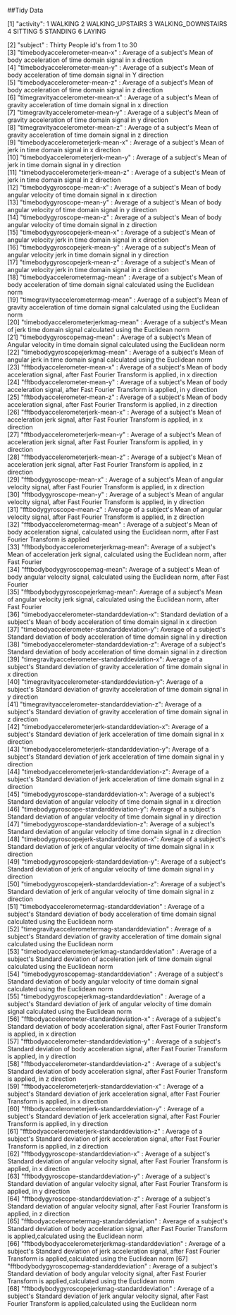  ##Tidy Data 
 
 [1] "activity": 1 WALKING 2 WALKING_UPSTAIRS 3 WALKING_DOWNSTAIRS 4 SITTING 
                 5 STANDING 6 LAYING
                                         
 [2] "subject" : Thirty People id's from 1 to 30                                       
 [3] "timebodyaccelerometer-mean-x" : Average of a subject's Mean of body acceleration of time domain signal in x direction                      
 [4] "timebodyaccelerometer-mean-y" : Average of a subject's Mean of body acceleration of time domain signal in Y direction                    
 [5] "timebodyaccelerometer-mean-z" : Average of a subject's Mean of body acceleration of time domain signal in z direction                    
 [6] "timegravityaccelerometer-mean-x" : Average of a subject's Mean of gravity acceleration of time domain signal in x direction                 
 [7] "timegravityaccelerometer-mean-y" : Average of a subject's Mean of gravity acceleration of time domain signal in y direction                  
 [8] "timegravityaccelerometer-mean-z" : Average of a subject's Mean of gravity acceleration of time domain signal in z direction                  
 [9] "timebodyaccelerometerjerk-mean-x" : Average of a subject's Mean of jerk in time domain signal in x direction                 
[10] "timebodyaccelerometerjerk-mean-y" : Average of a subject's Mean of jerk in time domain signal in y direction                 
[11] "timebodyaccelerometerjerk-mean-z" : Average of a subject's Mean of jerk in time domain signal in z direction                 
[12] "timebodygyroscope-mean-x" : Average of a subject's Mean of body angular velocity of time domain signal in x direction                         
[13] "timebodygyroscope-mean-y" : Average of a subject's Mean of body angular velocity of time domain signal in y direction                         
[14] "timebodygyroscope-mean-z" : Average of a subject's Mean of body angular velocity of time domain signal in z direction                         
[15] "timebodygyroscopejerk-mean-x" : Average of a subject's Mean of  angular velocity jerk in time domain signal in x direction                     
[16] "timebodygyroscopejerk-mean-y" : Average of a subject's Mean of  angular velocity jerk in time domain signal in y direction                     
[17] "timebodygyroscopejerk-mean-z" : Average of a subject's Mean of  angular velocity jerk in time domain signal in z direction                     
[18] "timebodyaccelerometermag-mean" : Average of a subject's Mean of body acceleration of time domain signal calculated using the Euclidean norm                
[19] "timegravityaccelerometermag-mean" : Average of a subject's Mean of gravity acceleration of time domain signal calculated using the Euclidean norm                
[20] "timebodyaccelerometerjerkmag-mean" :  Average of a subject's Mean of jerk time domain signal calculated using the Euclidean norm            
[21] "timebodygyroscopemag-mean" :  Average of a subject's Mean of Angular velocity in time domain signal calculated using the Euclidean norm                        
[22] "timebodygyroscopejerkmag-mean" :  Average of a subject's Mean of angular jerk in time domain signal calculated using the Euclidean norm                    
[23] "fftbodyaccelerometer-mean-x" : Average of a subject's Mean of body acceleration signal, after Fast Fourier Transform is applied, in x direction                       
[24] "fftbodyaccelerometer-mean-y" : Average of a subject's Mean of body acceleration signal, after Fast Fourier Transform is applied, in y direction                                             
[25] "fftbodyaccelerometer-mean-z" : Average of a subject's Mean of body acceleration signal, after Fast Fourier Transform is applied, in z direction                                             
[26] "fftbodyaccelerometerjerk-mean-x" : Average of a subject's Mean of acceleration jerk signal, after Fast Fourier Transform is applied, in x direction                                         
[27] "fftbodyaccelerometerjerk-mean-y" : Average of a subject's Mean of acceleration jerk signal, after Fast Fourier Transform is applied, in y direction                                                           
[28] "fftbodyaccelerometerjerk-mean-z" : Average of a subject's Mean of acceleration jerk signal, after Fast Fourier Transform is applied, in z direction                                                           
[29] "fftbodygyroscope-mean-x" : Average of a subject's Mean of angular velocity signal, after Fast Fourier Transform is applied, in x direction                                                                   
[30] "fftbodygyroscope-mean-y" : Average of a subject's Mean of angular velocity signal, after Fast Fourier Transform is applied, in y direction                          
[31] "fftbodygyroscope-mean-z" : Average of a subject's Mean of angular velocity signal, after Fast Fourier Transform is applied, in z direction                          
[32] "fftbodyaccelerometermag-mean" : Average of a subject's Mean of body acceleration signal, calculated using the Euclidean norm, after Fast Fourier Transform is applied                     
[33] "fftbodybodyaccelerometerjerkmag-mean": Average of a subject's Mean of acceleration jerk signal, calculated using the Euclidean norm, after Fast Fourier             
[34] "fftbodybodygyroscopemag-mean": Average of a subject's Mean of body angular velocity signal, calculated using the Euclidean norm, after Fast Fourier                     
[35] "fftbodybodygyroscopejerkmag-mean": Average of a subject's Mean of angular velocity jerk signal, calculated using the Euclidean norm, after Fast Fourier                                      
[36] "timebodyaccelerometer-standarddeviation-x": Standard deviation of a subject's Mean of body acceleration of time domain signal in x direction        
[37] "timebodyaccelerometer-standarddeviation-y": Average of a subject's Standard deviation of body acceleration of time domain signal in y direction        
[38] "timebodyaccelerometer-standarddeviation-z": Average of a subject's Standard deviation of body acceleration of time domain signal in z direction        
[39] "timegravityaccelerometer-standarddeviation-x": Average of a subject's Standard deviation of gravity acceleration of time domain signal in x direction     
[40] "timegravityaccelerometer-standarddeviation-y": Average of a subject's Standard deviation of gravity acceleration of time domain signal in y direction          
[41] "timegravityaccelerometer-standarddeviation-z": Average of a subject's Standard deviation of gravity acceleration of time domain signal in z direction          
[42] "timebodyaccelerometerjerk-standarddeviation-x": Average of a subject's Standard deviation of jerk acceleration of time domain signal in x direction         
[43] "timebodyaccelerometerjerk-standarddeviation-y": Average of a subject's Standard deviation of jerk acceleration of time domain signal in y direction             
[44] "timebodyaccelerometerjerk-standarddeviation-z": Average of a subject's Standard deviation of jerk acceleration of time domain signal in z direction             
[45] "timebodygyroscope-standarddeviation-x": Average of a subject's Standard deviation of angular velocity of time domain signal in x direction                     
[46] "timebodygyroscope-standarddeviation-y": Average of a subject's Standard deviation of angular velocity of time domain signal in y direction            
[47] "timebodygyroscope-standarddeviation-z": Average of a subject's Standard deviation of angular velocity of time domain signal in z direction            
[48] "timebodygyroscopejerk-standarddeviation-x": Average of a subject's Standard deviation of jerk of angular velocity of time domain signal in x direction        
[49] "timebodygyroscopejerk-standarddeviation-y": Average of a subject's Standard deviation of jerk of angular velocity of time domain signal in y direction        
[50] "timebodygyroscopejerk-standarddeviation-z": Average of a subject's Standard deviation of jerk of angular velocity of time domain signal in z direction        
[51] "timebodyaccelerometermag-standarddeviation" : Average of a subject's Standard deviation of body acceleration of time domain signal calculated using the Euclidean norm       
[52] "timegravityaccelerometermag-standarddeviation" : Average of a subject's Standard deviation of gravity acceleration of time domain signal calculated using the Euclidean norm     
[53] "timebodyaccelerometerjerkmag-standarddeviation" : Average of a subject's Standard deviation of acceleration jerk of time domain signal calculated using the Euclidean norm   
[54] "timebodygyroscopemag-standarddeviation" : Average of a subject's Standard deviation of body angular velocity of time domain signal calculated using the Euclidean norm           
[55] "timebodygyroscopejerkmag-standarddeviation" : Average of a subject's Standard deviation of jerk of angular velocity of time domain signal calculated using the Euclidean norm       
[56] "fftbodyaccelerometer-standarddeviation-x" : Average of a subject's Standard deviation of body acceleration signal, after Fast Fourier Transform is applied, in x direction         
[57] "fftbodyaccelerometer-standarddeviation-y" : Average of a subject's Standard deviation of body acceleration signal, after Fast Fourier Transform is applied, in y direction         
[58] "fftbodyaccelerometer-standarddeviation-z" : Average of a subject's Standard deviation of body acceleration signal, after Fast Fourier Transform is applied, in z direction         
[59] "fftbodyaccelerometerjerk-standarddeviation-x" : Average of a subject's Standard deviation of jerk acceleration signal, after Fast Fourier Transform is applied, in x direction     
[60] "fftbodyaccelerometerjerk-standarddeviation-y" : Average of a subject's Standard deviation of jerk acceleration signal, after Fast Fourier Transform is applied, in y direction     
[61] "fftbodyaccelerometerjerk-standarddeviation-z" : Average of a subject's Standard deviation of jerk acceleration signal, after Fast Fourier Transform is applied, in z direction      
[62] "fftbodygyroscope-standarddeviation-x" : Average of a subject's Standard deviation of angular velocity signal, after Fast Fourier Transform is applied, in x direction             
[63] "fftbodygyroscope-standarddeviation-y" : Average of a subject's Standard deviation of angular velocity signal, after Fast Fourier Transform is applied, in y direction             
[64] "fftbodygyroscope-standarddeviation-z" : Average of a subject's Standard deviation of angular velocity signal, after Fast Fourier Transform is applied, in z direction             
[65] "fftbodyaccelerometermag-standarddeviation" : Average of a subject's Standard deviation of body acceleration signal, after Fast Fourier Transform is applied,calculated using the Euclidean norm        
[66] "fftbodybodyaccelerometerjerkmag-standarddeviation" : Average of a subject's Standard deviation of jerk acceleration signal, after Fast Fourier Transform is applied,calculated using the Euclidean norm
[67] "fftbodybodygyroscopemag-standarddeviation" : Average of a subject's Standard deviation of body angular velocity signal, after Fast Fourier Transform is applied,calculated using the Euclidean norm        
[68] "fftbodybodygyroscopejerkmag-standarddeviation" : Average of a subject's Standard deviation of jerk angular velocity signal, after Fast Fourier Transform is applied,calculated using the Euclidean norm